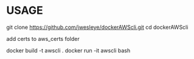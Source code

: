 

# USAGE

git clone https://github.com/jwesleye/dockerAWScli.git
cd dockerAWScli


add certs to aws_certs folder


docker build -t awscli .
docker run -it awscli bash
